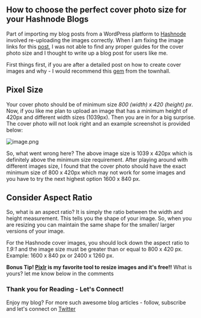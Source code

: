## How to choose the perfect cover photo size for your Hashnode Blogs

Part of importing my blog posts from a WordPress platform to [Hashnode](https://hashnode.com/) involved re-uploading the images correctly. When I am fixing the image links for this [post](https://narmadanannaka.com/how-to-override-a-css-style-from-another-style), I was not able to find any proper guides for the cover photo size and I thought to write up a blog post for users like me. 

First things first, if you are after a detailed post on how to create cover images and why - I would recommend this [gem](https://townhall.hashnode.com/how-to-create-cover-images-for-your-devblog-posts) from the townhall. 

## Pixel Size

Your cover photo should be of minimum size _800 (width) x 420 (height) px_. Now, if you like me plan to upload an image that has a minimum height of 420px and different width sizes (1039px). Then you are in for a big surprise. The cover photo will not look right and an example screenshot is provided below: 

![image.png](https://cdn.hashnode.com/res/hashnode/image/upload/v1614122365829/wW36sZYrH.png)

So, what went wrong here? The above image size is 1039 x 420px which is definitely above the minimum size requirement. After playing around with different images size, I found that the cover photo should have the exact minimum size of 800 x 420px which may not work for some images and you have to try the next highest option 1600 x 840 px. 

## Consider Aspect Ratio

So, what is an aspect ratio? It is simply the ratio between the width and height measurement. This tells you the shape of your image. So, when you are resizing you can maintain the same shape for the smaller/ larger versions of your image. 

For the Hashnode cover images, you should lock down the aspect ratio to *1.9:1* and the image size must be greater than or equal to 800 x 420 px. Example: 1600 x 840 px or 2400 x 1260 px. 

**Bonus Tip!  [Pixlr](https://pixlr.com/)  is my favorite tool to resize images and it's free!!** What is yours? let me know below in the comments

### Thank you for Reading - Let's Connect!
Enjoy my blog? For more such awesome blog articles - follow, subscribe and let's connect on [Twitter](https://twitter.com/narmada_nannaka)


